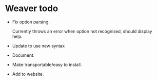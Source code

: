 Weaver todo
==============


* Fix option parsing.

  Currently throws an error when option not recognised, should display help.

* Update to use new syntax

* Document.

* Make transportable/easy to install.

* Add to website.